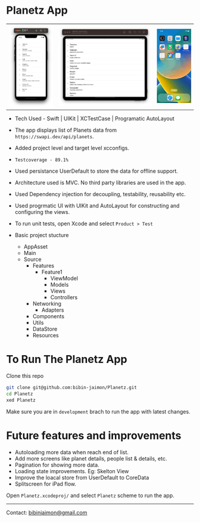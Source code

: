 # Planetz App

<table>
<td width="25%">
<img src="Screenshots/iphone.png"></img>
</td>
<td width="50%">
<img src="Screenshots/ipad.png"></img>
</td>
<td width="20%">
<img src="Screenshots/record.gif"></img>
</td>
</tr>
<table>

- Tech Used - Swift | UIKit | XCTestCase | Programatic AutoLayout
- The app displays list of Planets data from `https://swapi.dev/api/planets`. 
- Added project level and target level xcconfigs.
- `Testcoverage - 89.1%`
- Used persistance UserDefault to store the data for offline support.
- Architecture used is MVC. No third party libraries are used in the app.
- Used Dependency injection for decoupling, testability, reusability etc.
- Used progrmatic UI with UIKit and AutoLayout for constructing and configuring the views.
- To run unit tests, open Xcode and select `Product > Test`
- Basic project stucture
    
    - AppAsset
    - Main
    - Source
        - Features
            - Feature1
                - ViewModel 
                - Models
                - Views
                - Controllers
        - Networking
            - Adapters
        - Components
        - Utils
        - DataStore
        - Resources 

# To Run The Planetz App
Clone this repo
```bash
git clone git@github.com:bibin-jaimon/Planetz.git
cd Planetz
xed Planetz
```

Make sure you are in `development` brach to run the app with latest changes.

# Future features and improvements
- Autoloading more data when reach end of list.
- Add more screens like planet details, people list & details, etc.
- Pagination for showing more data.
- Loading state improvements. Eg: Skelton View
- Improve the loacal store from UserDefault to CoreData
- Splitscreen for iPad flow.


Open `Planetz.xcodeproj/` and select `Planetz` scheme to run the app.

---
Contact: bibinjaimon@gmail.com
